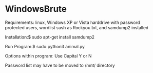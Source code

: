 
# WindowsBrute
Requirements:
linux,
Windows XP or Vista harddrive with password protected users,
wordlist sush as Rockyou.txt, and
samdump2 installed

Installation:$ sudo apt-get install samdump2

Run Program:$ sudo python3 animal.py

Options within program: Use Capital Y or N

Password list may have to be moved to /mnt/ directory 
